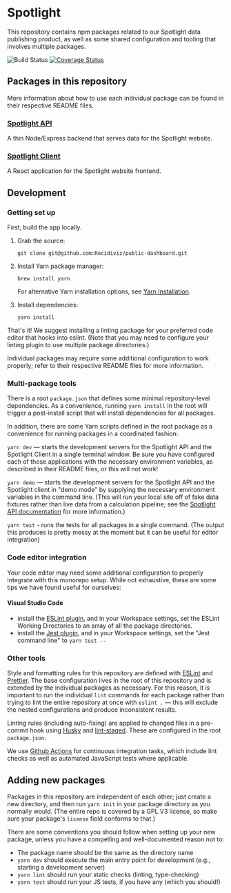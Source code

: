 # Spotlight

This repository contains npm packages related to our Spotlight data publishing product, as well as some shared configuration and tooling that involves multiple packages.

![Build Status](https://github.com/Recidiviz/public-dashboard/workflows/Build%20Status/badge.svg) [![Coverage Status](https://coveralls.io/repos/github/Recidiviz/public-dashboard/badge.svg?branch=main)](https://coveralls.io/github/Recidiviz/public-dashboard?branch=main)

## Packages in this repository

More information about how to use each individual package can be found in their respective README files.

### [Spotlight API](spotlight-api/)

A thin Node/Express backend that serves data for the Spotlight website.

### [Spotlight Client](spotlight-client/)

A React application for the Spotlight website frontend.

## Development

### Getting set up

First, build the app locally.

1. Grab the source:

   `git clone git@github.com:Recidiviz/public-dashboard.git`

1. Install Yarn package manager:

   `brew install yarn`

   For alternative Yarn installation options, see [Yarn Installation](https://yarnpkg.com/en/docs/install).

1. Install dependencies:

   `yarn install`

That's it! We suggest installing a linting package for your preferred code editor that hooks into eslint. (Note that you may need to configure your linting plugin to use multiple package directories.)

Individual packages may require some additional configuration to work properly; refer to their respective README files for more information.

### Multi-package tools

There is a root `package.json` that defines some minimal repository-level dependencies. As a convenience, running `yarn install` in the root will trigger a post-install script that will install dependencies for all packages.

In addition, there are some Yarn scripts defined in the root package as a convenience for running packages in a coordinated fashion:

`yarn dev` — starts the development servers for the Spotlight API and the Spotlight Client in a single terminal window. Be sure you have configured each of those applications with the necessary environment variables, as described in their README files, or this will not work!

`yarn demo` — starts the development servers for the Spotlight API and the Spotlight client in "demo mode" by supplying the necessary environment variables in the command line. (This will run your local site off of fake data fixtures rather than live data from a calculation pipeline; see the [Spotlight API documentation](spotlight-api/#demo-mode) for more information.)

`yarn test` - runs the tests for all packages in a single command. (The output this produces is pretty messy at the moment but it can be useful for editor integration)

### Code editor integration

Your code editor may need some additional configuration to properly integrate with this monorepo setup. While not exhaustive, these are some tips we have found useful for ourselves:

#### Visual Studio Code

- install the [ESLint plugin](https://marketplace.visualstudio.com/items?itemName=dbaeumer.vscode-eslint), and in your Workspace settings, set the ESLint Working Directories to an array of all the package directories.
- install the [Jest plugin](https://marketplace.visualstudio.com/items?itemName=Orta.vscode-jest), and in your Workspace settings, set the "Jest command line" to `yarn test --`

### Other tools

Style and formatting rules for this repository are defined with [ESLint](https://eslint.org/) and [Prettier](https://prettier.io/). The base configuration lives in the root of this repository and is extended by the individual packages as necessary. For this reason, it is important to run the individual `lint` commands for each package rather than trying to lint the entire repository at once with `eslint .` — this will exclude the nested configurations and produce inconsistent results.

Linting rules (including auto-fixing) are applied to changed files in a pre-commit hook using [Husky](https://github.com/typicode/husky) and [lint-staged](https://github.com/okonet/lint-staged). These are configured in the root `package.json`.

We use [Github Actions](https://docs.github.com/en/free-pro-team@latest/actions) for continuous integration tasks, which include lint checks as well as automated JavaScript tests where applicable.

## Adding new packages

Packages in this repository are independent of each other; just create a new directory, and then run `yarn init` in your package directory as you normally would. (The entire repo is covered by a GPL V3 license, so make sure your package's `license` field conforms to that.)

There are some conventions you should follow when setting up your new package, unless you have a compelling and well-documented reason not to:

- The package name should be the same as the directory name
- `yarn dev` should execute the main entry point for development (e.g., starting a development server)
- `yarn lint` should run your static checks (linting, type-checking)
- `yarn test` should run your JS tests, if you have any (which you should!)
